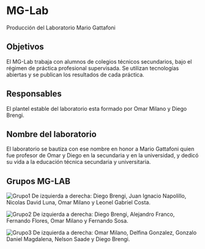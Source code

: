 # MG-Lab
Producción del Laboratorio Mario Gattafoni

## Objetivos ##
El MG-Lab trabaja con alumnos de colegios técnicos secundarios, bajo
el régimen de práctica profesional supervisada.
Se utilizan tecnologías abiertas y se publican los resultados de cada
práctica.

## Responsables ##
El plantel estable del laboratorio esta formado por Omar Milano y Diego Brengi.

## Nombre del laboratorio ##
El laboratorio se bautiza con ese nombre en honor a Mario Gattafoni quien fue profesor
de Omar y Diego en la secundaria y en la universidad, y dedicó su vida a 
la educación técnica secundaria y universitaria.

## Grupos MG-LAB
![Grupo1]( https://raw.githubusercontent.com/brengi/MG-Lab/master/doc/fotos_grupales/MGLAB_Grupo1.jpg  "Grupo 1")
De izquierda a derecha: Diego Brengi, Juan Ignacio
Napolillo, Nicolas David Luna, Omar Milano y Leonel Gabriel Costa.


![Grupo2]( https://raw.githubusercontent.com/brengi/MG-Lab/master/doc/fotos_grupales/MGLAB_Grupo2.jpg  "Grupo 2")
De izquierda a derecha: Diego Brengi, Alejandro Franco, Fernando Flores, Omar Milano y Fernando Sosa.

![Grupo3]( https://raw.githubusercontent.com/brengi/MG-Lab/master/doc/fotos_grupales/MGLAB_Grupo3.jpg  "Grupo 3")
De izquierda a derecha: Omar Milano, Delfina Gonzalez, Gonzalo Daniel Magdalena, Nelson Saade y Diego Brengi.


